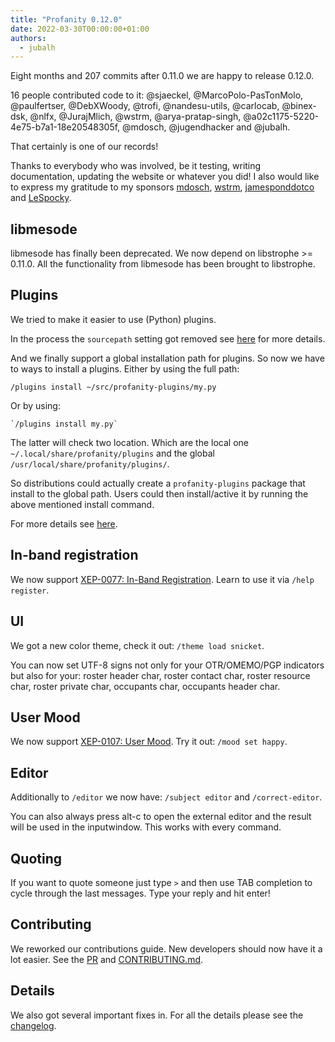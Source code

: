```yaml
---
title: "Profanity 0.12.0"
date: 2022-03-30T00:00:00+01:00
authors:
  - jubalh
---
```


Eight months and 207 commits after 0.11.0 we are happy to release 0.12.0.

16 people contributed code to it: @sjaeckel, @MarcoPolo-PasTonMolo, @paulfertser,
@DebXWoody, @trofi, @nandesu-utils, @carlocab, @binex-dsk, @nlfx, @JurajMlich,
@wstrm, @arya-pratap-singh, @a02c1175-5220-4e75-b7a1-18e20548305f,
@mdosch, @jugendhacker and @jubalh.

That certainly is one of our records!

Thanks to everybody who was involved, be it testing, writing documentation, updating the website or whatever you did!
I also would like to express my gratitude to my sponsors [mdosch](https://github.com/mdosch), [wstrm](https://github.com/wstrm), [jamesponddotco](https://github.com/jamesponddotco) and [LeSpocky](https://github.com/LeSpocky).

## libmesode
libmesode has finally been deprecated.
We now depend on libstrophe >= 0.11.0.
All the functionality from libmesode has been brought to libstrophe.

## Plugins
We tried to make it easier to use (Python) plugins.

In the process the `sourcepath` setting got removed see [here](https://github.com/profanity-im/profanity/commit/3b3a6b7a756e0f162d212249750524b7ce045cea) for more details.

And we finally support a global installation path for plugins.
So now we have to ways to install a plugins. Either by using the full path:

```
/plugins install ~/src/profanity-plugins/my.py
```

Or by using:

```
`/plugins install my.py`
```

The latter will check two location. Which are the local one `~/.local/share/profanity/plugins` and the global `/usr/local/share/profanity/plugins/`.

So distributions could actually create a `profanity-plugins` package that install to the global path. Users could then install/active it by running the above mentioned install command.

For more details see [here](https://github.com/profanity-im/profanity/pull/1598).

## In-band registration
We now support [XEP-0077: In-Band Registration](https://xmpp.org/extensions/xep-0077.html).
Learn to use it via `/help register`.

## UI
We got a new color theme, check it out: `/theme load snicket`.

You can now set UTF-8 signs not only for your OTR/OMEMO/PGP indicators but also for your: roster header char, roster contact char, roster resource char, roster private char, occupants char, occupants header char.

## User Mood
We now support [XEP-0107: User Mood](https://xmpp.org/extensions/xep-0107.html).
Try it out: `/mood set happy`.

## Editor
Additionally to `/editor` we now have: `/subject editor` and `/correct-editor`.

You can also always press alt-c to open the external editor and the result will be used in the inputwindow.
This works with every command.

## Quoting
If you want to quote someone just type `>` and then use TAB completion to cycle through the last messages. Type your reply and hit enter!

## Contributing
We reworked our contributions guide. New developers should now have it a lot easier.
See the [PR](https://github.com/profanity-im/profanity/pull/1640) and [CONTRIBUTING.md](https://github.com/profanity-im/profanity/blob/master/CONTRIBUTING.md).

## Details
We also got several important fixes in.
For all the details please see the [changelog](https://github.com/profanity-im/profanity/releases/tag/0.12.0).

